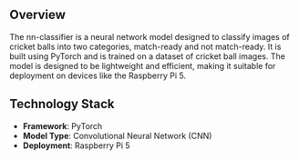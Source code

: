 ## Overview
The nn-classifier is a neural network model designed to classify images of cricket balls into two categories, match-ready and not match-ready. It is built using PyTorch and is trained on a dataset of cricket ball images. The model is designed to be lightweight and efficient, making it suitable for deployment on devices like the Raspberry Pi 5.

## Technology Stack
- **Framework**: PyTorch
- **Model Type**: Convolutional Neural Network (CNN)
- **Deployment**: Raspberry Pi 5